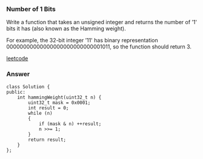 ### Number of 1 Bits
Write a function that takes an unsigned integer and returns the number of ’1' bits it has (also known as the Hamming weight).

For example, the 32-bit integer ’11' has binary representation 00000000000000000000000000001011, so the function should return 3.

[leetcode](https://leetcode.com/problems/number-of-1-bits/description/)

### Answer 

	class Solution {
	public:
	    int hammingWeight(uint32_t n) {
	        uint32_t mask = 0x0001;
	        int result = 0;
	        while (n)
	        {
	            if (mask & n) ++result;
	            n >>= 1;
	        }
	        return result;
	    }
	};